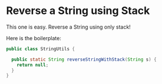 # Reverse a String using Stack

This one is easy. Reverse a String using only stack!

Here is the boilerplate:

```java
public class StringUtils {

  public static String reverseStringWithStack(String s) {
    return null;
  }
}
```
